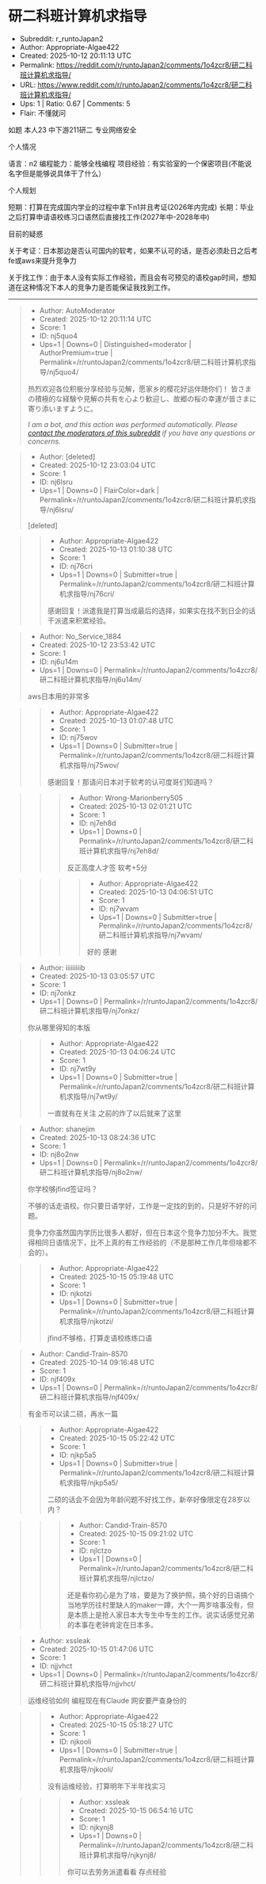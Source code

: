 # 研二科班计算机求指导

- Subreddit: r_runtoJapan2
- Author: Appropriate-Algae422
- Created: 2025-10-12 20:11:13 UTC
- Permalink: https://reddit.com/r/runtoJapan2/comments/1o4zcr8/研二科班计算机求指导/
- URL: https://www.reddit.com/r/runtoJapan2/comments/1o4zcr8/研二科班计算机求指导/
- Ups: 1 | Ratio: 0.67 | Comments: 5
- Flair: 不懂就问


如题 本人23 中下游211研二 专业网络安全

个人情况

语言：n2 编程能力：能够全栈编程
项目经验：有实验室的一个保密项目(不能说名字但是能够说具体干了什么）

个人规划

短期：打算在完成国内学业的过程中拿下n1并且考证(2026年内完成)
长期：毕业之后打算申请语校练习口语然后直接找工作(2027年中-2028年中)

目前的疑惑

关于考证：日本那边是否认可国内的软考，如果不认可的话，是否必须赴日之后考fe或aws来提升竞争力

关于找工作：由于本人没有实际工作经验，而且会有可预见的语校gap时间，想知道在这种情况下本人的竞争力是否能保证我找到工作。


---

> - Author: AutoModerator
> - Created: 2025-10-12 20:11:14 UTC
> - Score: 1
> - ID: nj5quo4
> - Ups=1 | Downs=0 | Distinguished=moderator | AuthorPremium=true | Permalink=/r/runtoJapan2/comments/1o4zcr8/研二科班计算机求指导/nj5quo4/
>
> 热烈欢迎各位积极分享经验与见解，愿家乡的樱花好运伴随你们！
> 皆さまの積極的な経験や見解の共有を心より歓迎し、故郷の桜の幸運が皆さまに寄り添いますように。
> 
> *I am a bot, and this action was performed automatically. Please [contact the moderators of this subreddit](/message/compose/?to=/r/runtoJapan2) if you have any questions or concerns.*

> - Author: [deleted]
> - Created: 2025-10-12 23:03:04 UTC
> - Score: 1
> - ID: nj6lsru
> - Ups=1 | Downs=0 | FlairColor=dark | Permalink=/r/runtoJapan2/comments/1o4zcr8/研二科班计算机求指导/nj6lsru/
>
> [deleted]

>> - Author: Appropriate-Algae422
>> - Created: 2025-10-13 01:10:38 UTC
>> - Score: 1
>> - ID: nj76cri
>> - Ups=1 | Downs=0 | Submitter=true | Permalink=/r/runtoJapan2/comments/1o4zcr8/研二科班计算机求指导/nj76cri/
>>
>> 感谢回复！派遣我是打算当成最后的选择，如果实在找不到日企的话干派遣来积累经验。

> - Author: No_Service_1884
> - Created: 2025-10-12 23:53:42 UTC
> - Score: 1
> - ID: nj6u14m
> - Ups=1 | Downs=0 | Permalink=/r/runtoJapan2/comments/1o4zcr8/研二科班计算机求指导/nj6u14m/
>
> aws日本用的非常多

>> - Author: Appropriate-Algae422
>> - Created: 2025-10-13 01:07:48 UTC
>> - Score: 1
>> - ID: nj75wov
>> - Ups=1 | Downs=0 | Submitter=true | Permalink=/r/runtoJapan2/comments/1o4zcr8/研二科班计算机求指导/nj75wov/
>>
>> 感谢回复！那请问日本对于软考的认可度哥们知道吗？

>>> - Author: Wrong-Marionberry505
>>> - Created: 2025-10-13 02:01:21 UTC
>>> - Score: 1
>>> - ID: nj7eh8d
>>> - Ups=1 | Downs=0 | Permalink=/r/runtoJapan2/comments/1o4zcr8/研二科班计算机求指导/nj7eh8d/
>>>
>>> 反正高度人才签 软考+5分

>>>> - Author: Appropriate-Algae422
>>>> - Created: 2025-10-13 04:06:51 UTC
>>>> - Score: 1
>>>> - ID: nj7wvam
>>>> - Ups=1 | Downs=0 | Submitter=true | Permalink=/r/runtoJapan2/comments/1o4zcr8/研二科班计算机求指导/nj7wvam/
>>>>
>>>> 好的 感谢

> - Author: iiiiiiiiib
> - Created: 2025-10-13 03:05:57 UTC
> - Score: 1
> - ID: nj7onkz
> - Ups=1 | Downs=0 | Permalink=/r/runtoJapan2/comments/1o4zcr8/研二科班计算机求指导/nj7onkz/
>
> 你从哪里得知的本版

>> - Author: Appropriate-Algae422
>> - Created: 2025-10-13 04:06:24 UTC
>> - Score: 1
>> - ID: nj7wt9y
>> - Ups=1 | Downs=0 | Submitter=true | Permalink=/r/runtoJapan2/comments/1o4zcr8/研二科班计算机求指导/nj7wt9y/
>>
>> 一直就有在关注 之前的炸了以后就来了这里

> - Author: shanejim
> - Created: 2025-10-13 08:24:36 UTC
> - Score: 1
> - ID: nj8o2nw
> - Ups=1 | Downs=0 | Permalink=/r/runtoJapan2/comments/1o4zcr8/研二科班计算机求指导/nj8o2nw/
>
> 你学校够jfind签证吗？
> 
> 不够的话走语校。你只要日语学好，工作是一定找的到的，只是好不好的问题。
> 
> 竞争力你虽然国内学历比很多人都好，但在日本这个竞争力加分不大。我觉得相同日语情况下，比不上真的有工作经验的（不是那种工作几年但啥都不会的）。

>> - Author: Appropriate-Algae422
>> - Created: 2025-10-15 05:19:48 UTC
>> - Score: 1
>> - ID: njkotzi
>> - Ups=1 | Downs=0 | Submitter=true | Permalink=/r/runtoJapan2/comments/1o4zcr8/研二科班计算机求指导/njkotzi/
>>
>> jfind不够格，打算走语校练练口语

> - Author: Candid-Train-8570
> - Created: 2025-10-14 09:16:48 UTC
> - Score: 1
> - ID: njf409x
> - Ups=1 | Downs=0 | Permalink=/r/runtoJapan2/comments/1o4zcr8/研二科班计算机求指导/njf409x/
>
> 有金币可以读二硕，再水一篇

>> - Author: Appropriate-Algae422
>> - Created: 2025-10-15 05:22:42 UTC
>> - Score: 1
>> - ID: njkp5a5
>> - Ups=1 | Downs=0 | Submitter=true | Permalink=/r/runtoJapan2/comments/1o4zcr8/研二科班计算机求指导/njkp5a5/
>>
>> 二硕的话会不会因为年龄问题不好找工作，新卒好像限定在28岁以内？

>>> - Author: Candid-Train-8570
>>> - Created: 2025-10-15 09:21:02 UTC
>>> - Score: 1
>>> - ID: njlctzo
>>> - Ups=1 | Downs=0 | Permalink=/r/runtoJapan2/comments/1o4zcr8/研二科班计算机求指导/njlctzo/
>>>
>>> 还是看你初心是为了啥，要是为了换护照，搞个好的日语搞个当地学历往村里缺人的maker一蹲，大个一两岁啥事没有，但是本质上是抢人家日本大专生中专生的工作。说实话感觉兄弟的本事在老钟肯定在日本多。

> - Author: xssleak
> - Created: 2025-10-15 01:47:06 UTC
> - Score: 1
> - ID: njjvhct
> - Ups=1 | Downs=0 | Permalink=/r/runtoJapan2/comments/1o4zcr8/研二科班计算机求指导/njjvhct/
>
> 运维经验如何 编程现在有Claude 网安要严查身份的

>> - Author: Appropriate-Algae422
>> - Created: 2025-10-15 05:18:27 UTC
>> - Score: 1
>> - ID: njkooli
>> - Ups=1 | Downs=0 | Submitter=true | Permalink=/r/runtoJapan2/comments/1o4zcr8/研二科班计算机求指导/njkooli/
>>
>> 没有运维经验，打算明年下半年找实习

>>> - Author: xssleak
>>> - Created: 2025-10-15 06:54:16 UTC
>>> - Score: 1
>>> - ID: njkynj8
>>> - Ups=1 | Downs=0 | Permalink=/r/runtoJapan2/comments/1o4zcr8/研二科班计算机求指导/njkynj8/
>>>
>>> 你可以去劳务派遣看看 存点经验
